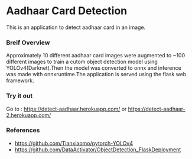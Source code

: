 # Aadhaar Card Detection
This is an application to detect aadhaar card in an image.

### Breif Overview
Approximately 10 different aadhaar card images were augmented to ~100 different images to train a cutom object detection model using YOLOv4(Darknet).Then the model was converted to onnx and inference was made with onnxruntime.The application is served using the flask web framework.

### Try it out
Go to : https://detect-aadhaar.herokuapp.com/ or
        https://detect-aadhaar-2.herokuapp.com/
  

### References
* https://github.com/Tianxiaomo/pytorch-YOLOv4
* https://github.com/DataActivator/ObjectDetection_FlaskDeployment
